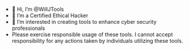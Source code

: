 - 👋 Hi, I’m @WillJTools
- 🌱 I’m a Certified Ethical Hacker
- 👀 I’m interested in creating tools to enhance cyber security professionals
- Please exercise responsible usage of these tools. I cannot accept responsibility for any actions taken by individuals utilizing these tools. 
  

<!---
WillJTools/WillJTools is a ✨ special ✨ repository because its `README.md` (this file) appears on your GitHub profile.
You can click the Preview link to take a look at your changes.
--->
